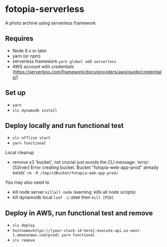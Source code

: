 # fotopia-serverless
A photo archive using serverless framework

## Requires
- Node 6.x or later
- yarn (or npm)
- serverless framework `yarn global add serverless`
- AWS account with credentials (https://serverless.com/framework/docs/providers/aws/guide/credentials/)

## Set up
- `yarn`
- `sls dynamodb install`

## Deploy locally and run functional test 
- `sls offline start`
- `yarn functional`

Local cleanup 
- remove s3 'bucket', not crucial just avoids the CLI message: 'error: [S3rver] Error creating bucket. Bucket "fotopia-web-app-prod" already exists'
`rm -R /tmp/s3Bucket/fotopia-web-app-prod/`

You may also need to 
- kill node server `killall node` (warning: kills all node scripts)
- kill dynamodb local `lsof -i:8000` then `kill [PID]`


## Deploy in AWS, run functional test and remove
- `sls deploy`
- `hostname=https://[your-stack-id-here].execute-api.us-east-1.amazonaws.com/prod/ yarn functional`
- `sls remove`